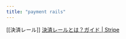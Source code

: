 ```yaml
---
title: "payment rails"
---
```


[[決済レール]]
[決済レールとは？ガイド | Stripe](https://stripe.com/jp/resources/more/what-are-payment-rails)
